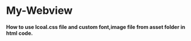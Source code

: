 # My-Webview
<h4>How to use lcoal.css file and custom font,image file from asset folder in html code.<h4>
